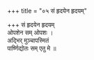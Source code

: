 +++
title = "०५ सं हृदयेन हृदयम्"

+++
सं हृदयेन हृदयम्  
ओपशेन सम् ओपशः ।  
अद्भिर् मुञ्चापस्मितं  
पार्ष्णिद्योतः सम् एतु मे ॥